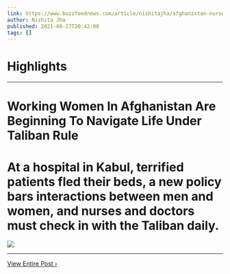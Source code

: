 ```yaml
---
link: https://www.buzzfeednews.com/article/nishitajha/afghanistan-nurse-hospital-taliban
author: Nishita Jha
published: 2021-08-27T20:42:00
tags: []
---
```

# Highlights


---
# Working Women In Afghanistan Are Beginning To Navigate Life Under Taliban Rule
# At a hospital in Kabul, terrified patients fled their beds, a new policy bars interactions between men and women, and nurses and doctors must check in with the Taliban daily.

![](https://img.buzzfeed.com/buzzfeed-static/static/2021-08/27/19/campaign_images/557a71866c56/working-women-in-afghanistan-are-beginning-to-nav-2-574-1630093341-2_dblbig.jpg)

---

[View Entire Post ›](https://www.buzzfeednews.com/article/nishitajha/afghanistan-nurse-hospital-taliban)